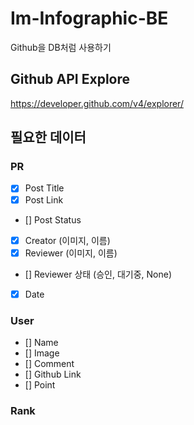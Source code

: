 # Im-Infographic-BE

Github을 DB처럼 사용하기

## Github API Explore

https://developer.github.com/v4/explorer/

## 필요한 데이터

### PR

- [x] Post Title
- [x] Post Link
- [] Post Status
- [x] Creator (이미지, 이름)
- [x] Reviewer (이미지, 이름)
- [] Reviewer 상태 (승인, 대기중, None) 
- [x] Date

### User

- [] Name
- [] Image
- [] Comment
- [] Github Link
- [] Point

### Rank
